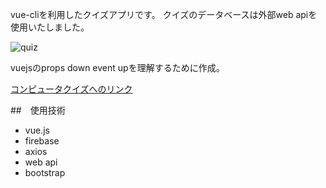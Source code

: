 vue-cliを利用したクイズアプリです。
クイズのデータベースは外部web apiを使用いたしました。

![quiz](https://user-images.githubusercontent.com/6861884/118599042-ead4a700-b7e9-11eb-87ff-46cb3b9d14b9.png)


vuejsのprops down event upを理解するために作成。

[コンピュータクイズへのリンク](https://myapp-6th-9c17f.web.app/)


##　使用技術
- vue.js
- firebase
- axios
- web api
- bootstrap
